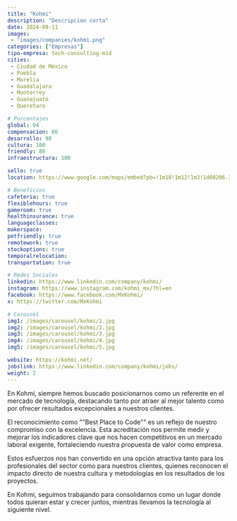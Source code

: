 ```yaml
---
title: "Kohmi"
description: "Descripcion corta"
date: 2024-09-11
images: 
 - "images/companies/kohmi.png"
categories: ["Empresas"]
tipo-empresa: tech-consulting-mid
cities: 
 - Ciudad de México
 - Puebla
 - Morelia
 - Guadalajara
 - Monterrey
 - Guanajuato
 - Queretaro

# Porcentajes  
global: 94
compensacion: 86
desarrollo: 98
cultura: 100
friendly: 88
infraestructura: 100

sello: true
location: https://www.google.com/maps/embed?pb=!1m18!1m12!1m3!1d60206.36381631776!2d-99.2268195417969!3d19.41682389999999!2m3!1f0!2f0!3f0!3m2!1i1024!2i768!4f13.1!3m3!1m2!1s0x85d1ff7e7215e7c9%3A0x8035d23a433a1c07!2sTecnolog%C3%ADa%20con%20enfoque%20humano%20Kohmi%2C%20S.%20De%20R.L.%20de%20C.V.!5e0!3m2!1ses-419!2smx!4v1738010095458!5m2!1ses-419!2smx

# Beneficios
cafeteria: true
flexiblehours: true
gameroom: true
healthinsurance: true
languageclasses: 
makerspace: 
petfriendly: true
remotework: true
stockoptions: true
temporalrelocation: 
transportation: true

# Redes Sociales
linkedin: https://www.linkedin.com/company/kohmi/
instagram: https://www.instagram.com/kohmi_mx/?hl=en
facebook: https://www.facebook.com/MxKohmi/
x: https://twitter.com/MxKohmi

# Carousel
img1: /images/carousel/kohmi/1.jpg 
img2: /images/carousel/kohmi/2.jpg
img3: /images/carousel/kohmi/3.jpg
img4: /images/carousel/kohmi/4.jpg
img5: /images/carousel/kohmi/5.jpg

website: https://kohmi.net/
jobslink: https://www.linkedin.com/company/kohmi/jobs/
weight: 2
---
```


En Kohmi, siempre hemos buscado posicionarnos como un referente en el mercado de tecnología, destacando tanto por atraer al mejor talento como por ofrecer resultados excepcionales a nuestros clientes.

El reconocimiento como ""Best Place to Code"" es un reflejo de nuestro compromiso con la excelencia. Esta acreditación nos permite medir y mejorar los indicadores clave que nos hacen competitivos en un mercado laboral exigente, fortaleciendo nuestra propuesta de valor como empresa.

Estos esfuerzos nos han convertido en una opción atractiva tanto para los profesionales del sector como para nuestros clientes, quienes reconocen el impacto directo de nuestra cultura y metodologías en los resultados de los proyectos.

En Kohmi, seguimos trabajando para consolidarnos como un lugar donde todos quieran estar y crecer juntos, mientras llevamos la tecnología al siguiente nivel.

